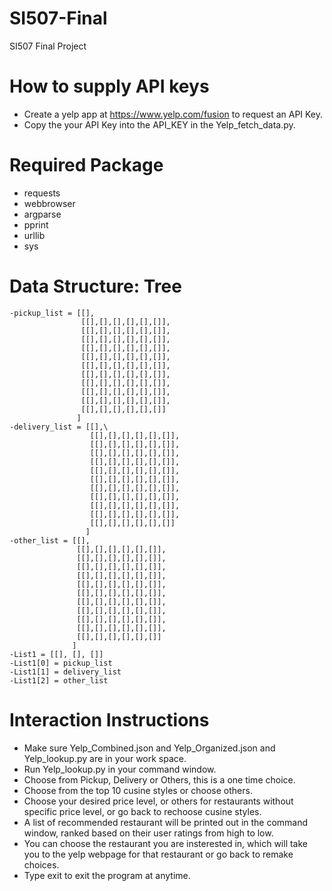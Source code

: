 # SI507-Final
SI507 Final Project
# How to supply API keys
- Create a yelp app at https://www.yelp.com/fusion to request an API Key.
- Copy the your API Key into the API_KEY in the Yelp_fetch_data.py.

# Required Package
- requests
- webbrowser
- argparse
- pprint
- urllib
- sys

# Data Structure: Tree
```
-pickup_list = [[],
                [[],[],[],[],[],[]],
                [[],[],[],[],[],[]],
                [[],[],[],[],[],[]],
                [[],[],[],[],[],[]],
                [[],[],[],[],[],[]],
                [[],[],[],[],[],[]],
                [[],[],[],[],[],[]],
                [[],[],[],[],[],[]],
                [[],[],[],[],[],[]],
                [[],[],[],[],[],[]],
                [[],[],[],[],[],[]]
               ]
-delivery_list = [[],\
                  [[],[],[],[],[],[]],
                  [[],[],[],[],[],[]],
                  [[],[],[],[],[],[]],
                  [[],[],[],[],[],[]],
                  [[],[],[],[],[],[]],
                  [[],[],[],[],[],[]],
                  [[],[],[],[],[],[]],
                  [[],[],[],[],[],[]],
                  [[],[],[],[],[],[]],
                  [[],[],[],[],[],[]],
                  [[],[],[],[],[],[]]
                 ]
-other_list = [[],
               [[],[],[],[],[],[]],
               [[],[],[],[],[],[]],
               [[],[],[],[],[],[]],
               [[],[],[],[],[],[]],
               [[],[],[],[],[],[]],
               [[],[],[],[],[],[]],
               [[],[],[],[],[],[]],
               [[],[],[],[],[],[]],
               [[],[],[],[],[],[]],
               [[],[],[],[],[],[]],
               [[],[],[],[],[],[]]
              ]
-List1 = [[], [], []]
-List1[0] = pickup_list
-List1[1] = delivery_list
-List1[2] = other_list
```
# Interaction Instructions
- Make sure Yelp_Combined.json and Yelp_Organized.json and Yelp_lookup.py are in your work space.
- Run Yelp_lookup.py in your command window.
- Choose from Pickup, Delivery or Others, this is a one time choice.
- Choose from the top 10 cusine styles or choose others.
- Choose your desired price level, or others for restaurants without specific price level, or go back to rechoose cusine styles.
- A list of recommended restaurant will be printed out in the command window, ranked based on their user ratings from high to low.
- You can choose the restaurant you are insterested in, which will take you to the yelp webpage for that restaurant or go back to remake choices.
- Type exit to exit the program at anytime.
